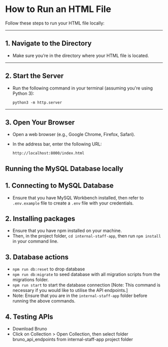 # How to Run an HTML File

Follow these steps to run your HTML file locally:

---

## 1. Navigate to the Directory

- Make sure you’re in the directory where your HTML file is located.

---

## 2. Start the Server

- Run the following command in your terminal (assuming you're using Python 3):

  ```
  python3 -m http.server
  ```

---

## 3. Open Your Browser

- Open a web browser (e.g., Google Chrome, Firefox, Safari).
- In the address bar, enter the following URL:

  ```
  http://localhost:8000/index.html
  ```

## Running the MySQL Database locally 

## 1. Connecting to MySQL Database
- Ensure that you have MySQL Workbench installed, then refer to `.env.example` file to  create 
a `.env` file with your credentials. 

## 2. Installing packages
- Ensure that you have npm installed on your machine.  
- Then, in the project folder, `cd internal-staff-app`, then run `npm install` in your command line. 

## 3. Database actions
- `npm run db:reset` to drop database
- `npm run db:migrate` to seed database with all migration scripts from the migrations folder.
- `npm run start` to start the database connection [Note: This command is necessary if you would like to utilise the API endpoints.]
- Note: Ensure that you are in the `internal-staff-app` folder before running the above commands.

## 4. Testing APIs
- Download Bruno 
- Click on Collection > Open Collection, then select folder bruno_api_endpoints from internal-staff-app project folder 